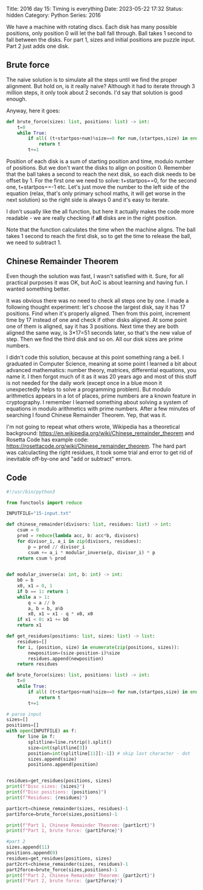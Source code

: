 Title: 2016 day 15: Timing is everything
Date: 2023-05-22 17:32
Status: hidden
Category: Python
Series: 2016

We have a machine with rotating discs. Each disk has many possible positions, only
position 0 will let the ball fall through. Ball takes 1 second to fall between the disks.
For part 1, sizes and initial positions are puzzle input. Part 2 just adds one disk.

## Brute force

The naive solution is to simulate all the steps until we find the proper alignment.
But hold on, is it really naive? Although it had to iterate through 3 million steps,
it only took about 2 seconds. I'd say that solution is good enough.

Anyway, here it goes:

```python
def brute_force(sizes: list, positions: list) -> int:
    t=0
    while True:
        if all( (t+startpos+num)%size==0 for num,(startpos,size) in enumerate(zip(positions,sizes)) ):
            return t
        t+=1
```

Position of each disk is a sum of starting position and time, modulo number of positions. But we don't want
the disks to align on position 0. Remember that the ball takes a second to reach the next disk, so each
disk needs to be offset by 1. For the first one we need to solve: t+startpos==0, for the second one,
t+startpos==-1 etc. Let's just move the number to the left side of the equation (relax, that's only
primary school maths, it will get worse in the next solution) so the right side is always 0 and
it's easy to iterate.

I don't usually like the all function, but here it actually makes the code more readable - we are really
checking if **all** disks are in the right position.

Note that the function calculates the time when the machine aligns. The ball takes 1 second to reach
the first disk, so to get the time to release the ball, we need to subtract 1.

## Chinese Remainder Theorem

Even though the solution was fast, I wasn't satisfied with it. Sure, for all practical purposes it was OK,
but AoC is about learning and having fun. I wanted something better.

It was obvious there was no need to check all steps one by one. I made a following thought experiment:
let's choose the largest disk, say it has 17 positions. Find when it's properly aligned. Then
from this point, increment time by 17 instead of one and check if other disks aligned. At some point
one of them is aligned, say it has 3 positions. Next time they are both aligned the same way, is
3*17=51 seconds later, so that's the new value of step. Then we find the third disk and so on.
All our disk sizes are prime numbers.

I didn't code this solution, because at this point something rang a bell. I graduated in Computer Science,
meaning at some point I learned a bit about advanced mathematics: number theory, matrices, differential
equations, you name it. I then forgot much of it as it was 20 years ago and most of this stuff is not needed
for the daily work (except once in a blue moon it unexpectedly helps to solve a programming problem). But modulo
arithmetics appears in a lot of places, prime numbers are a known feature in cryptography. I remember I learned
something about solving a system of equations in modulo arithmetics with prime numbers. After a few minutes
of searching I found Chinese Remainder Theorem. Yep, that was it.

I'm not going to repeat what others wrote, Wikipedia has a theoretical background: <https://en.wikipedia.org/wiki/Chinese_remainder_theorem>
and Rosetta Code has example code: <https://rosettacode.org/wiki/Chinese_remainder_theorem>.
The hard part was calculacting the right residues, it took some trial and error to get rid of inevitable
off-by-one and "add or subtract" errors.

## Code

```python
#!/usr/bin/python3

from functools import reduce

INPUTFILE="15-input.txt"

def chinese_remainder(divisors: list, residues: list) -> int:
    csum = 0
    prod = reduce(lambda acc, b: acc*b, divisors)
    for divisor_i, a_i in zip(divisors, residues):
        p = prod // divisor_i
        csum += a_i * modular_inverse(p, divisor_i) * p
    return csum % prod
  

def modular_inverse(a: int, b: int) -> int:
    b0 = b
    x0, x1 = 0, 1
    if b == 1: return 1
    while a > 1:
        q = a // b
        a, b = b, a%b
        x0, x1 = x1 - q * x0, x0
    if x1 < 0: x1 += b0
    return x1

def get_residues(positions: list, sizes: list) -> list:
    residues=[]
    for i, (position, size) in enumerate(zip(positions, sizes)):
        newposition=(size-position-i)%size
        residues.append(newposition)
    return residues

def brute_force(sizes: list, positions: list) -> int:
    t=0
    while True:
        if all( (t+startpos+num)%size==0 for num,(startpos,size) in enumerate(zip(positions,sizes)) ):
            return t
        t+=1

# parse input
sizes=[]
positions=[]
with open(INPUTFILE) as f:
    for line in f:
        splitline=line.rstrip().split()
        size=int(splitline[3])
        position=int(splitline[11][:-1]) # skip last character - dot
        sizes.append(size)
        positions.append(position)


residues=get_residues(positions, sizes)
print(f"Disc sizes: {sizes}")
print(f"Disc positions: {positions}")
print(f"Residues: {residues}")

part1crt=chinese_remainder(sizes, residues)-1
part1force=brute_force(sizes,positions)-1

print(f"Part 1, Chinese Remainder Theorem: {part1crt}")
print(f"Part 1, brute force: {part1force}")

#part 2
sizes.append(11)
positions.append(0)
residues=get_residues(positions, sizes)
part2crt=chinese_remainder(sizes, residues)-1
part2force=brute_force(sizes,positions)-1
print(f"Part 2, Chinese Remainder Theorem: {part2crt}")
print(f"Part 2, brute force: {part2force}")
```